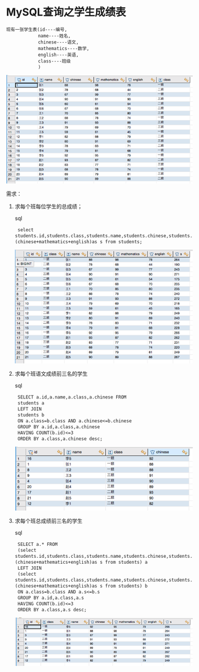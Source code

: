 # MySQL查询之学生成绩表

	现有一张学生表(id----编号,
				name----姓名,
				chinese----语文,
				mathematics----数学,
				english----英语,
				class----班级
				)

![学生表students](./pic/students.png)

需求：

1. 求每个班每位学生的总成绩；

	sql
		
		select students.id,students.class,students.name,students.chinese,students.mathematics,students.english,(chinese+mathematics+english)as s from students;
	
	![结果](./pic/result1.png)
	
2. 求每个班语文成绩前三名的学生

	sql
		
		SELECT a.id,a.name,a.class,a.chinese FROM
		students a 
		LEFT JOIN 
		students b
		ON a.class=b.class AND a.chinese<=b.chinese
		GROUP BY a.id,a.class,a.chinese
		HAVING COUNT(b.id)<=3
		ORDER BY a.class,a.chinese desc;
	
	![结果](./pic/result2.png)

3. 求每个班总成绩前三名的学生

	sql
	
		SELECT a.* FROM
		(select students.id,students.class,students.name,students.chinese,students.mathematics,students.english,(chinese+mathematics+english)as s from students) a 
		LEFT JOIN 
		(select students.id,students.class,students.name,students.chinese,students.mathematics,students.english,(chinese+mathematics+english)as s from students) b
		ON a.class=b.class AND a.s<=b.s
		GROUP BY a.id,a.class,a.s
		HAVING COUNT(b.id)<=3
		ORDER BY a.class,a.s desc;
	
	![结果](./pic/result3.png)
	
	
	
	
	
	
	
	
	
	
	
	
	
	
	
	
	



